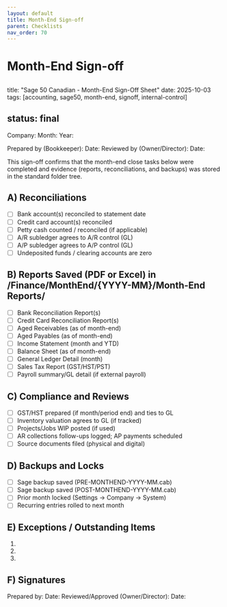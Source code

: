 ```yaml
---
layout: default
title: Month-End Sign-off
parent: Checklists
nav_order: 70
---
```

# Month-End Sign-off
##
title: "Sage 50 Canadian - Month-End Sign-Off Sheet"
date: 2025-10-03
tags: [accounting, sage50, month-end, signoff, internal-control]

## status: final

Company:                             Month:                  Year:

Prepared by (Bookkeeper):                           Date:
Reviewed by (Owner/Director):                       Date:

This sign-off confirms that the month-end close tasks below were completed and evidence (reports, reconciliations, and backups) was stored in the standard folder tree.

## A) Reconciliations

- [ ] Bank account(s) reconciled to statement date
- [ ] Credit card account(s) reconciled
- [ ] Petty cash counted / reconciled (if applicable)
- [ ] A/R subledger agrees to A/R control (GL)
- [ ] A/P subledger agrees to A/P control (GL)
- [ ] Undeposited funds / clearing accounts are zero

## B) Reports Saved (PDF or Excel) in /Finance/MonthEnd/{YYYY-MM}/Month-End Reports/

- [ ] Bank Reconciliation Report(s)
- [ ] Credit Card Reconciliation Report(s)
- [ ] Aged Receivables (as of month-end)
- [ ] Aged Payables (as of month-end)
- [ ] Income Statement (month and YTD)
- [ ] Balance Sheet (as of month-end)
- [ ] General Ledger Detail (month)
- [ ] Sales Tax Report (GST/HST/PST)
- [ ] Payroll summary/GL detail (if external payroll)

## C) Compliance and Reviews

- [ ] GST/HST prepared (if month/period end) and ties to GL
- [ ] Inventory valuation agrees to GL (if tracked)
- [ ] Projects/Jobs WIP posted (if used)
- [ ] AR collections follow-ups logged; AP payments scheduled
- [ ] Source documents filed (physical and digital)

## D) Backups and Locks

- [ ] Sage backup saved (PRE-MONTHEND-YYYY-MM.cab)
- [ ] Sage backup saved (POST-MONTHEND-YYYY-MM.cab)
- [ ] Prior month locked (Settings -> Company -> System)
- [ ] Recurring entries rolled to next month

## E) Exceptions / Outstanding Items
1.
2.
3.

## F) Signatures
Prepared by:                               Date:
Reviewed/Approved (Owner/Director):        Date:
